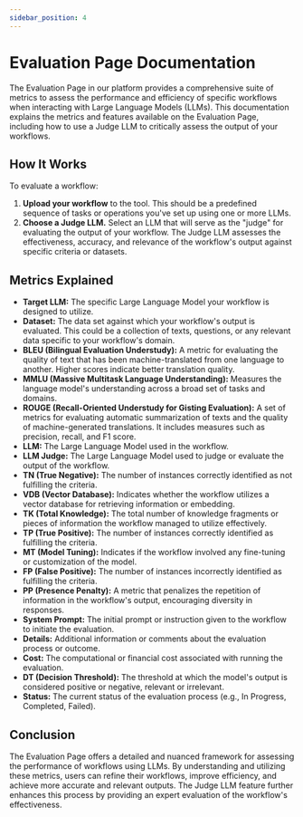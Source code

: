 ```yaml
---
sidebar_position: 4
---
```


# Evaluation Page Documentation

The Evaluation Page in our platform provides a comprehensive suite of metrics to assess the performance and efficiency of specific workflows when interacting with Large Language Models (LLMs). This documentation explains the metrics and features available on the Evaluation Page, including how to use a Judge LLM to critically assess the output of your workflows.

## How It Works

To evaluate a workflow:
1. **Upload your workflow** to the tool. This should be a predefined sequence of tasks or operations you've set up using one or more LLMs.
2. **Choose a Judge LLM.** Select an LLM that will serve as the "judge" for evaluating the output of your workflow. The Judge LLM assesses the effectiveness, accuracy, and relevance of the workflow's output against specific criteria or datasets.

## Metrics Explained

- **Target LLM:** The specific Large Language Model your workflow is designed to utilize.
- **Dataset:** The data set against which your workflow's output is evaluated. This could be a collection of texts, questions, or any relevant data specific to your workflow's domain.
- **BLEU (Bilingual Evaluation Understudy):** A metric for evaluating the quality of text that has been machine-translated from one language to another. Higher scores indicate better translation quality.
- **MMLU (Massive Multitask Language Understanding):** Measures the language model's understanding across a broad set of tasks and domains.
- **ROUGE (Recall-Oriented Understudy for Gisting Evaluation):** A set of metrics for evaluating automatic summarization of texts and the quality of machine-generated translations. It includes measures such as precision, recall, and F1 score.
- **LLM:** The Large Language Model used in the workflow.
- **LLM Judge:** The Large Language Model used to judge or evaluate the output of the workflow.
- **TN (True Negative):** The number of instances correctly identified as not fulfilling the criteria.
- **VDB (Vector Database):** Indicates whether the workflow utilizes a vector database for retrieving information or embedding.
- **TK (Total Knowledge):** The total number of knowledge fragments or pieces of information the workflow managed to utilize effectively.
- **TP (True Positive):** The number of instances correctly identified as fulfilling the criteria.
- **MT (Model Tuning):** Indicates if the workflow involved any fine-tuning or customization of the model.
- **FP (False Positive):** The number of instances incorrectly identified as fulfilling the criteria.
- **PP (Presence Penalty):** A metric that penalizes the repetition of information in the workflow's output, encouraging diversity in responses.
- **System Prompt:** The initial prompt or instruction given to the workflow to initiate the evaluation.
- **Details:** Additional information or comments about the evaluation process or outcome.
- **Cost:** The computational or financial cost associated with running the evaluation.
- **DT (Decision Threshold):** The threshold at which the model's output is considered positive or negative, relevant or irrelevant.
- **Status:** The current status of the evaluation process (e.g., In Progress, Completed, Failed).

## Conclusion

The Evaluation Page offers a detailed and nuanced framework for assessing the performance of workflows using LLMs. By understanding and utilizing these metrics, users can refine their workflows, improve efficiency, and achieve more accurate and relevant outputs. The Judge LLM feature further enhances this process by providing an expert evaluation of the workflow's effectiveness.
